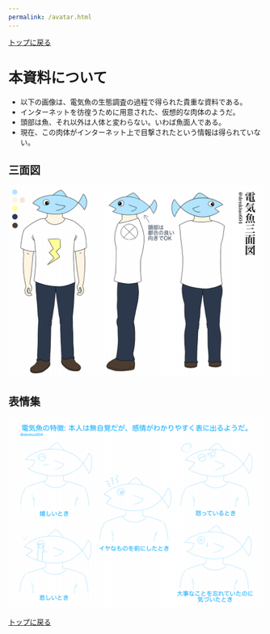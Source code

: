 ```yaml
---
permalink: /avatar.html
---
```


[トップに戻る](/)

# 本資料について
- 以下の画像は、電気魚の生態調査の過程で得られた貴重な資料である。
- インターネットを彷徨うために用意された、仮想的な肉体のようだ。
- 頭部は魚、それ以外は人体と変わらない。いわば魚面人である。
- 現在、この肉体がインターネット上で目撃されたという情報は得られていない。

## 三面図
![電気魚の三面図](/img/threeviews.png)

## 表情集
![電気魚の表情集](/img/faces.png)

[トップに戻る](/)
